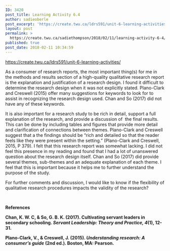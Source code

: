 ```yaml
---
ID: 3420
post_title: Learning Activity 6.4
author: sadieoberle
post_excerpt: 'https://create.twu.ca/ldrs591/unit-6-learning-activities/ As a consumer of research reports, the most important thing(s) for me in the methods and results section of a high-quality qualitative research report is the explanation and justification of a research design. I found it difficult to determine the research design when it was not explicitly stated. Plano-Clark and Creswell (2015) offer many &hellip; <p><a href="https://create.twu.ca/sadiethompson/2018/02/11/learning-activity-6-4/">Continue reading<span> "Learning Activity 6.4"</span></a></p>'
layout: post
permalink: >
  https://create.twu.ca/sadiethompson/2018/02/11/learning-activity-6-4/
published: true
post_date: 2018-02-11 10:34:59
---
```

<a href="https://create.twu.ca/ldrs591/unit-6-learning-activities/"><span style="font-weight: 400">https://create.twu.ca/ldrs591/unit-6-learning-activities/</span></a>

<span style="font-weight: 400">As a consumer of research reports, the most important thing(s) for me in the methods and results section of a high-quality qualitative research report is the explanation and justification of a research design. I found it difficult to determine the research design when it was not explicitly stated. Plano-Clark and Creswell (2015) offer many suggestions for keywords to look for to assist in recognizing the research design used. Chan and So (2017) did not have any of these keywords. </span>

<span style="font-weight: 400">It is also important for a research study to be rich in detail, support a full explanation of the research, and provide a discussion of  the final results. This can be done by including tables and figures that provide more detail and clarification of connections between themes. Plano-Clark and Creswell suggest that a the findings should be “rich and detailed so that the reader feels like they were present within the setting.” (Plano-Clark and Creswell, 2015, P 379). I felt that this research report was somewhat lacking. I did not feel this presence in my reading and found that I had a lot of unanswered question about the research design itself. Chan and So (2017) did provide several themes, sub-themes and an adequate explanation of each theme. I feel that this is important because it helps me to further understand the purpose of the study.</span>

<span style="font-weight: 400">For further comments and discussion, I would like to know if the flexibility of qualitative research procedures impacts the validity of the research?</span>

&nbsp;

<b>References</b>

<b>Chan, K. W. C, &amp; So, G. B. K. (2017). Cultivating servant leaders in secondary schooling. </b><b><i>Servant Leadership: Theory and Practice, 4</i></b><b>(1), 12-31.</b>

<b>Plano-Clark, V., &amp; Creswell, J. (2015). </b><b><i>Understanding research: A consumer’s guide</i></b><b> (2nd ed.). Boston, MA: Pearson.</b>